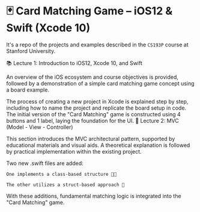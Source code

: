 # 🃏 Card Matching Game – iOS12 & Swift (Xcode 10)

It's a repo of the projects and examples described in the `CS193P` course at Stanford University.

📚 Lecture 1: Introduction to iOS12, Xcode 10, and Swift

An overview of the iOS ecosystem and course objectives is provided, followed by a demonstration of a simple card matching game concept using a board example.

The process of creating a new project in Xcode is explained step by step, including how to name the project and replicate the board setup in code.
The initial version of the "Card Matching" game is constructed using 4 buttons and 1 label, laying the foundation for the UI.
🧩 Lecture 2: MVC (Model - View - Controller)

This section introduces the MVC architectural pattern, supported by educational materials and visual aids.
A theoretical explanation is followed by practical implementation within the existing project.

Two new .swift files are added:

    One implements a class-based structure 👨‍🏫

    The other utilizes a struct-based approach 🧱

With these additions, fundamental matching logic is integrated into the "Card Matching" game.
